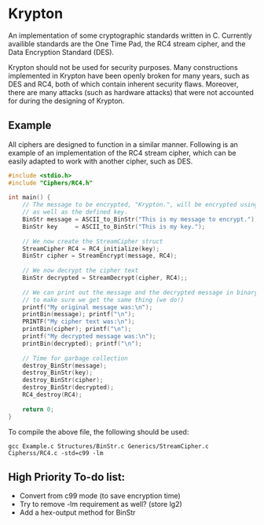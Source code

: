 # Krypton
An implementation of some cryptographic standards written in C. Currently availible standards are the One Time Pad, the RC4 stream cipher, and the Data Encryption Standard (DES).

Krypton should not be used for security purposes. Many constructions implemented in Krypton have been openly broken for many years, such as DES and RC4, both of which contain inherent security flaws. Moreover, there are many attacks (such as hardware attacks) that were not accounted for during the designing of Krypton.

## Example
All ciphers are designed to function in a similar manner. Following is an example of an implementation of the RC4 stream cipher, which can be easily adapted to work with another cipher, such as DES.

```C
#include <stdio.h>                                                              
#include "Ciphers/RC4.h"                                                        
                                                                                
int main() {                                                                    
    // The message to be encrypted, "Krypton.", will be encrypted using RC4,    
    // as well as the defined key.
    BinStr message = ASCII_to_BinStr("This is my message to encrypt.");                               
    BinStr key     = ASCII_to_BinStr("This is my key.");                               
                                                                                
    // We now create the StreamCipher struct                                       
    StreamCipher RC4 = RC4_initialize(key);                               
    BinStr cipher = StreamEncrypt(message, RC4);                                 
                                                                                
    // We now decrypt the cipher text                                           
    BinStr decrypted = StreamDecrypt(cipher, RC4);;                               
                                                                                
    // We can print out the message and the decrypted message in binary         
    // to make sure we get the same thing (we do!)                              
    printf("My original message was:\n");                                       
    printBin(message); printf("\n");                                            
    PRINTF("My cipher text was:\n");
    printBin(cipher); printf("\n");
    printf("My decrypted message was:\n");                                      
    printBin(decrypted); printf("\n");                                          
                                                                                
    // Time for garbage collection                                              
    destroy_BinStr(message);                                                    
    destroy_BinStr(key);                                                        
    destroy_BinStr(cipher);                                                     
    destroy_BinStr(decrypted);                                                  
    RC4_destroy(RC4);                                                           
                                                                                
    return 0;                                                                   
}     
```

To compile the above file, the following should be used:

```Shell
gcc Example.c Structures/BinStr.c Generics/StreamCipher.c Cipherss/RC4.c -std=c99 -lm
```

## High Priority To-do list:
* Convert from c99 mode (to save encryption time)
* Try to remove -lm requirement as well? (store lg2)
* Add a hex-output method for BinStr
